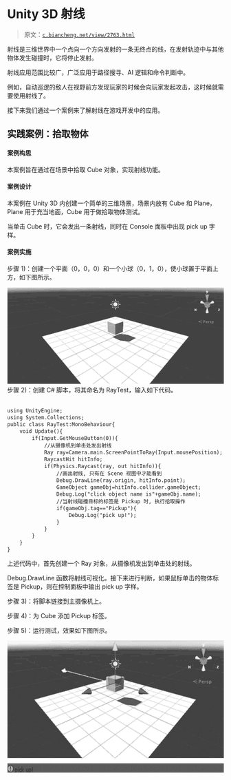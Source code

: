 # Unity 3D 射线

> 原文：[`c.biancheng.net/view/2763.html`](http://c.biancheng.net/view/2763.html)

射线是三维世界中一个点向一个方向发射的一条无终点的线，在发射轨迹中与其他物体发生碰撞时，它将停止发射。

射线应用范围比较广，广泛应用于路径搜寻、AI 逻辑和命令判断中。

例如，自动巡逻的敌人在视野前方发现玩家的时候会向玩家发起攻击，这时候就需要使用射线了。

接下来我们通过一个案例来了解射线在游戏开发中的应用。

## 实践案例：拾取物体

#### 案例构思

本案例旨在通过在场景中拾取 Cube 对象，实现射线功能。

#### 案例设计

本案例在 Unity 3D 内创建一个简单的三维场景，场景内放有 Cube 和 Plane，Plane 用于充当地面，Cube 用于做拾取物体测试。

当单击 Cube 时，它会发出一条射线，同时在 Console 面板中出现 pick up 字样。

#### 案例实施

步骤 1)：创建一个平面（0，0，0）和一个小球（0，1，0），使小球置于平面上方，如下图所示。

![创建三维场景](img/4c1740f387012956860756ed842aaccd.png)
步骤 2)：创建 C# 脚本，将其命名为 RayTest，输入如下代码。

```

using UnityEngine;
using System.Collections;
public class RayTest:MonoBehaviour{
    void Update(){
        if(Input.GetMouseButton(0)){
            //从摄像机到单击处发出射线
            Ray ray=Camera.main.ScreenPointToRay(Input.mousePosition);
            RaycastHit hitInfo;
            if(Physics.Raycast(ray, out hitInfo)){
                //画出射线, 只有在 Scene 视图中才能看到
                Debug.DrawLine(ray.origin, hitInfo.point);
                GameObject gameObj=hitInfo.collider.gameObject;
                Debug.Log("click object name is"+gameObj.name);
                //当射线碰撞目标的标签是 Pickup 时, 执行拾取操作
                if(gameObj.tag=="Pickup"){
                    Debug.Log("pick up!");
                }
            }
        }
    }
}
```

上述代码中，首先创建一个 Ray 对象，从摄像机发出到单击处的射线。

Debug.DrawLine 函数将射线可视化。接下来进行判断，如果鼠标单击的物体标签是 Pickup，则在控制面板中输出 pick up 字样。

步骤 3)：将脚本链接到主摄像机上。

步骤 4)：为 Cube 添加 Pickup 标签。

步骤 5)：运行测试，效果如下图所示。

![射线测试效果图](img/ca2d6054b6a8379eb9c43457b9da06bc.png)